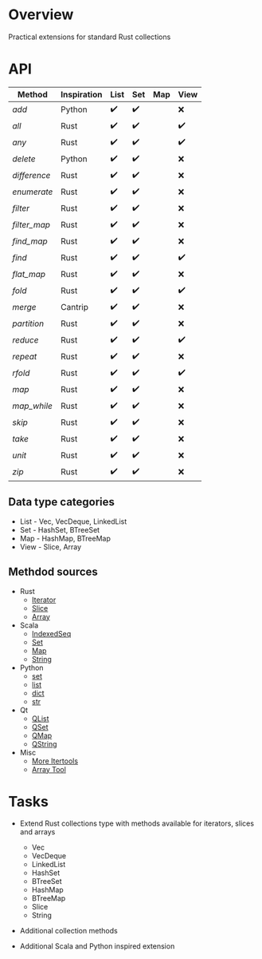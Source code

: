 # Overview

Practical extensions for standard Rust collections


# API

| Method       | Inspiration | List               | Set                | Map | View               |
|--------------|-------------|--------------------|--------------------|-----|--------------------|
| *add*        | Python      | :heavy_check_mark: | :heavy_check_mark: |     | :x:                |
| *all*        | Rust        | :heavy_check_mark: | :heavy_check_mark: |     | :heavy_check_mark: |
| *any*        | Rust        | :heavy_check_mark: | :heavy_check_mark: |     | :heavy_check_mark: |
| *delete*     | Python      | :heavy_check_mark: | :heavy_check_mark: |     | :x:                |
| *difference* | Rust        | :heavy_check_mark: | :heavy_check_mark: |     | :x:                |
| *enumerate*  | Rust        | :heavy_check_mark: | :heavy_check_mark: |     | :x:                |
| *filter*     | Rust        | :heavy_check_mark: | :heavy_check_mark: |     | :x:                |
| *filter_map* | Rust        | :heavy_check_mark: | :heavy_check_mark: |     | :x:                |
| *find_map*   | Rust        | :heavy_check_mark: | :heavy_check_mark: |     | :x:                |
| *find*       | Rust        | :heavy_check_mark: | :heavy_check_mark: |     | :heavy_check_mark: |
| *flat_map*   | Rust        | :heavy_check_mark: | :heavy_check_mark: |     | :x:                |
| *fold*       | Rust        | :heavy_check_mark: | :heavy_check_mark: |     | :heavy_check_mark: |
| *merge*      | Cantrip     | :heavy_check_mark: | :heavy_check_mark: |     | :x:                |
| *partition*  | Rust        | :heavy_check_mark: | :heavy_check_mark: |     | :x:                |
| *reduce*     | Rust        | :heavy_check_mark: | :heavy_check_mark: |     | :heavy_check_mark: |
| *repeat*     | Rust        | :heavy_check_mark: | :heavy_check_mark: |     | :x:                |
| *rfold*      | Rust        | :heavy_check_mark: | :heavy_check_mark: |     | :heavy_check_mark: |
| *map*        | Rust        | :heavy_check_mark: | :heavy_check_mark: |     | :x:                |
| *map_while*  | Rust        | :heavy_check_mark: | :heavy_check_mark: |     | :x:                |
| *skip*       | Rust        | :heavy_check_mark: | :heavy_check_mark: |     | :x:                |
| *take*       | Rust        | :heavy_check_mark: | :heavy_check_mark: |     | :x:                |
| *unit*       | Rust        | :heavy_check_mark: | :heavy_check_mark: |     | :x:                |
| *zip*        | Rust        | :heavy_check_mark: | :heavy_check_mark: |     | :x:                |

## Data type categories

- List - Vec, VecDeque, LinkedList
- Set - HashSet, BTreeSet
- Map - HashMap, BTreeMap
- View - Slice, Array

## Methdod sources

- Rust
  - [Iterator](https://doc.rust-lang.org/std/iter/trait.Iterator.html)
  - [Slice](https://doc.rust-lang.org/std/primitive.slice.html)
  - [Array](https://doc.rust-lang.org/std/primitive.array.html)
- Scala
  - [IndexedSeq](https://www.scala-lang.org/api/3.3.1/scala/collection/immutable/IndexedSeq.html)
  - [Set](https://www.scala-lang.org/api/3.3.1/scala/collection/immutable/Set.html)
  - [Map](https://www.scala-lang.org/api/3.3.1/scala/collection/immutable/Map.html)
  - [String](https://www.scala-lang.org/api/3.3.1/scala/collection/StringOps.html)
- Python
  - [set](https://python-reference.readthedocs.io/en/latest/docs/sets/index.html)
  - [list](https://python-reference.readthedocs.io/en/latest/docs/list/index.html)
  - [dict](https://python-reference.readthedocs.io/en/latest/docs/dict/index.html)
  - [str](https://python-reference.readthedocs.io/en/latest/docs/str/index.html)
- Qt
  - [QList](https://doc.qt.io/qt-6/qlist.html)
  - [QSet](https://doc.qt.io/qt-6/qset.html)
  - [QMap](https://doc.qt.io/qt-6/qmap.html)
  - [QString](https://doc.qt.io/qt-6/qstring.htm)
- Misc
  - [More Itertools](https://more-itertools.readthedocs.io/en/stable/api.html)
  - [Array Tool](https://github.com/danielpclark/array_tool/tree/master)

# Tasks

- Extend Rust collections type with methods available for iterators, slices and arrays
  - Vec
  - VecDeque
  - LinkedList
  - HashSet
  - BTreeSet
  - HashMap
  - BTreeMap
  - Slice
  - String


- Additional collection methods


- Additional Scala and Python inspired extension

